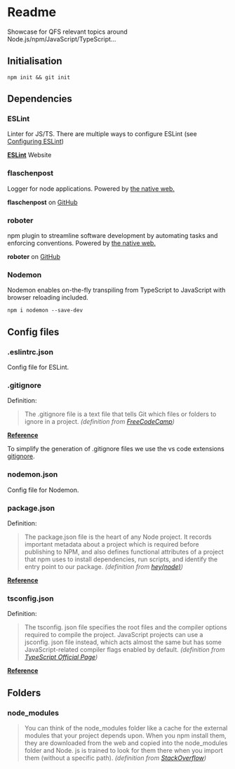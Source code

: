 # Readme

Showcase for QFS relevant topics around Node.js/npm/JavaScript/TypeScript...

## Initialisation

```console
npm init && git init
```

## Dependencies

### ESLint

Linter for JS/TS. There are multiple ways to configure ESLint (see [Configuring ESLint](https://eslint.org/docs/user-guide/configuring/))

[**ESLint**](https://eslint.org) Website

### flaschenpost

Logger for node applications.
Powered by [the native web.](https://thenativeweb.io)

**flaschenpost** on [GitHub](https://github.com/thenativeweb/flaschenpost)

### roboter

npm plugin to streamline software development by automating tasks and enforcing conventions.
Powered by [the native web.](https://thenativeweb.io)

**roboter** on [GitHub](https://github.com/thenativeweb/roboter#readme)

### Nodemon

Nodemon enables on-the-fly transpiling from TypeScript to JavaScript with browser reloading included.

```console
npm i nodemon --save-dev
```

## Config files

### .eslintrc.json

Config file for ESLint.

### .gitignore

Definition:
> The .gitignore file is a text file that tells Git which files or folders to ignore in a project. *(definition from [FreeCodeCamp](https://www.freecodecamp.org/news/gitignore-what-is-it-and-how-to-add-to-repo/))*

**[Reference](https://git-scm.com/docs/gitignore)**

To simplify the generation of .gitignore files we use the vs code extensions [gitignore](https://marketplace.visualstudio.com/items?itemName=codezombiech.gitignore).

### nodemon.json

Config file for Nodemon.

### package.json

Definition:
> The package.json file is the heart of any Node project. It records important metadata about a project which is required before publishing to NPM, and also defines functional attributes of a project that npm uses to install dependencies, run scripts, and identify the entry point to our package. *(definition from [hey\(node\)](https://heynode.com/tutorial/what-packagejson/#:~:text=Recap-,The%20package.,entry%20point%20to%20our%20package.))*

**[Reference](https://docs.npmjs.com/cli/v8/configuring-npm/package-json)**

### tsconfig.json

Definition:
> The tsconfig. json file specifies the root files and the compiler options required to compile the project. JavaScript projects can use a jsconfig. json file instead, which acts almost the same but has some JavaScript-related compiler flags enabled by default. *(definition from [TypeScript Official Page](https://www.typescriptlang.org/docs/handbook/tsconfig-json.html#:~:text=The%20tsconfig.,compiler%20flags%20enabled%20by%20default.))*

**[Reference](https://www.typescriptlang.org/tsconfig)**

## Folders

### node_modules

> You can think of the node_modules folder like a cache for the external modules that your project depends upon. When you npm install them, they are downloaded from the web and copied into the node_modules folder and Node. js is trained to look for them there when you import them (without a specific path). *(definition from [StackOverflow](https://stackoverflow.com/questions/63294260/what-is-the-purpose-of-the-node-modules-folder#:~:text=You%20can%20think%20of%20the,(without%20a%20specific%20path).))*
